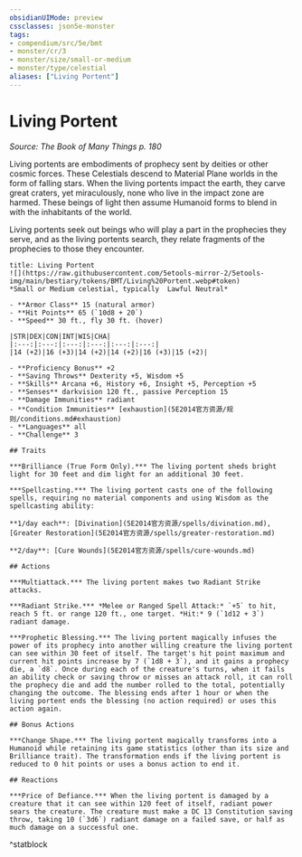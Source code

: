 ```yaml
---
obsidianUIMode: preview
cssclasses: json5e-monster
tags:
- compendium/src/5e/bmt
- monster/cr/3
- monster/size/small-or-medium
- monster/type/celestial
aliases: ["Living Portent"]
---
```

# Living Portent
*Source: The Book of Many Things p. 180*  

Living portents are embodiments of prophecy sent by deities or other cosmic forces. These Celestials descend to Material Plane worlds in the form of falling stars. When the living portents impact the earth, they carve great craters, yet miraculously, none who live in the impact zone are harmed. These beings of light then assume Humanoid forms to blend in with the inhabitants of the world.

Living portents seek out beings who will play a part in the prophecies they serve, and as the living portents search, they relate fragments of the prophecies to those they encounter.

```ad-statblock
title: Living Portent
![](https://raw.githubusercontent.com/5etools-mirror-2/5etools-img/main/bestiary/tokens/BMT/Living%20Portent.webp#token)
*Small or Medium celestial, typically  Lawful Neutral*

- **Armor Class** 15 (natural armor)
- **Hit Points** 65 (`10d8 + 20`)
- **Speed** 30 ft., fly 30 ft. (hover)

|STR|DEX|CON|INT|WIS|CHA|
|:---:|:---:|:---:|:---:|:---:|:---:|
|14 (+2)|16 (+3)|14 (+2)|14 (+2)|16 (+3)|15 (+2)|

- **Proficiency Bonus** +2
- **Saving Throws** Dexterity +5, Wisdom +5
- **Skills** Arcana +6, History +6, Insight +5, Perception +5
- **Senses** darkvision 120 ft., passive Perception 15
- **Damage Immunities** radiant
- **Condition Immunities** [exhaustion](5E2014官方资源/规则/conditions.md#exhaustion)
- **Languages** all
- **Challenge** 3

## Traits

***Brilliance (True Form Only).*** The living portent sheds bright light for 30 feet and dim light for an additional 30 feet.

***Spellcasting.*** The living portent casts one of the following spells, requiring no material components and using Wisdom as the spellcasting ability:

**1/day each**: [Divination](5E2014官方资源/spells/divination.md), [Greater Restoration](5E2014官方资源/spells/greater-restoration.md)

**2/day**: [Cure Wounds](5E2014官方资源/spells/cure-wounds.md)

## Actions

***Multiattack.*** The living portent makes two Radiant Strike attacks.

***Radiant Strike.*** *Melee or Ranged Spell Attack:* `+5` to hit, reach 5 ft. or range 120 ft., one target. *Hit:* 9 (`1d12 + 3`) radiant damage.

***Prophetic Blessing.*** The living portent magically infuses the power of its prophecy into another willing creature the living portent can see within 30 feet of itself. The target's hit point maximum and current hit points increase by 7 (`1d8 + 3`), and it gains a prophecy die, a `d8`. Once during each of the creature's turns, when it fails an ability check or saving throw or misses an attack roll, it can roll the prophecy die and add the number rolled to the total, potentially changing the outcome. The blessing ends after 1 hour or when the living portent ends the blessing (no action required) or uses this action again.

## Bonus Actions

***Change Shape.*** The living portent magically transforms into a Humanoid while retaining its game statistics (other than its size and Brilliance trait). The transformation ends if the living portent is reduced to 0 hit points or uses a bonus action to end it.

## Reactions

***Price of Defiance.*** When the living portent is damaged by a creature that it can see within 120 feet of itself, radiant power sears the creature. The creature must make a DC 13 Constitution saving throw, taking 10 (`3d6`) radiant damage on a failed save, or half as much damage on a successful one.
```
^statblock